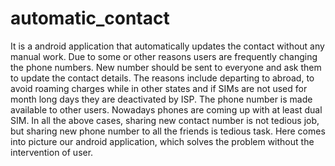 # automatic_contact
It is a android application that automatically updates the contact without any manual work.
Due to some or other reasons users are frequently changing the phone numbers. 
New number should be sent to everyone and ask them to update the contact details.
The reasons include departing to abroad, to avoid roaming charges while in other states and
if SIMs are not used for month long days they are deactivated by ISP. The phone number is made available to other users.
Nowadays phones are coming up with at least dual SIM. In all the above cases, sharing new contact number is not tedious job, 
but sharing new phone number to all the friends is tedious task. Here comes into picture our android application,
which solves the problem without the intervention of user.
